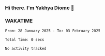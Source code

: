 ### Hi there. I'm Yakhya Diome 👋

### WAKATIME
<!--START_SECTION:waka-->

```txt
From: 28 January 2025 - To: 03 February 2025

Total Time: 0 secs

No activity tracked
```

<!--END_SECTION:waka-->
